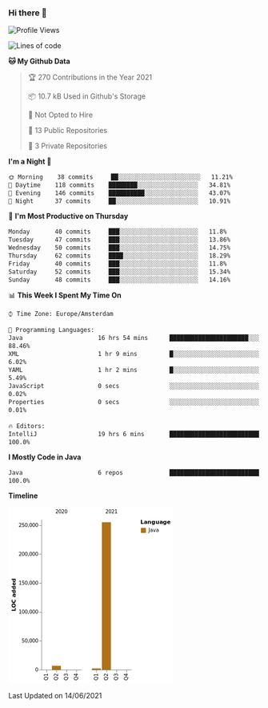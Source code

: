 ### Hi there 👋


<!--START_SECTION:waka-->
![Profile Views](http://img.shields.io/badge/Profile%20Views-1-blue)

![Lines of code](https://img.shields.io/badge/From%20Hello%20World%20I%27ve%20Written-264010%20lines%20of%20code-blue)

**🐱 My Github Data** 

> 🏆 270 Contributions in the Year 2021
 > 
> 📦 10.7 kB Used in Github's Storage 
 > 
> 🚫 Not Opted to Hire
 > 
> 📜 13 Public Repositories 
 > 
> 🔑 3 Private Repositories  
 > 
**I'm a Night 🦉** 

```text
🌞 Morning    38 commits     ██░░░░░░░░░░░░░░░░░░░░░░░   11.21% 
🌆 Daytime    118 commits    ████████░░░░░░░░░░░░░░░░░   34.81% 
🌃 Evening    146 commits    ██████████░░░░░░░░░░░░░░░   43.07% 
🌙 Night      37 commits     ██░░░░░░░░░░░░░░░░░░░░░░░   10.91%

```
📅 **I'm Most Productive on Thursday** 

```text
Monday       40 commits     ███░░░░░░░░░░░░░░░░░░░░░░   11.8% 
Tuesday      47 commits     ███░░░░░░░░░░░░░░░░░░░░░░   13.86% 
Wednesday    50 commits     ███░░░░░░░░░░░░░░░░░░░░░░   14.75% 
Thursday     62 commits     ████░░░░░░░░░░░░░░░░░░░░░   18.29% 
Friday       40 commits     ███░░░░░░░░░░░░░░░░░░░░░░   11.8% 
Saturday     52 commits     ███░░░░░░░░░░░░░░░░░░░░░░   15.34% 
Sunday       48 commits     ███░░░░░░░░░░░░░░░░░░░░░░   14.16%

```


📊 **This Week I Spent My Time On** 

```text
⌚︎ Time Zone: Europe/Amsterdam

💬 Programming Languages: 
Java                     16 hrs 54 mins      ██████████████████████░░░   88.46% 
XML                      1 hr 9 mins         █░░░░░░░░░░░░░░░░░░░░░░░░   6.02% 
YAML                     1 hr 2 mins         █░░░░░░░░░░░░░░░░░░░░░░░░   5.49% 
JavaScript               0 secs              ░░░░░░░░░░░░░░░░░░░░░░░░░   0.02% 
Properties               0 secs              ░░░░░░░░░░░░░░░░░░░░░░░░░   0.01%

🔥 Editors: 
IntelliJ                 19 hrs 6 mins       █████████████████████████   100.0%

```

**I Mostly Code in Java** 

```text
Java                     6 repos             █████████████████████████   100.0%

```


**Timeline**

![Chart not found](https://raw.githubusercontent.com/powercasgamer/powercasgamer/master/charts/bar_graph.png) 


 Last Updated on 14/06/2021
<!--END_SECTION:waka-->
